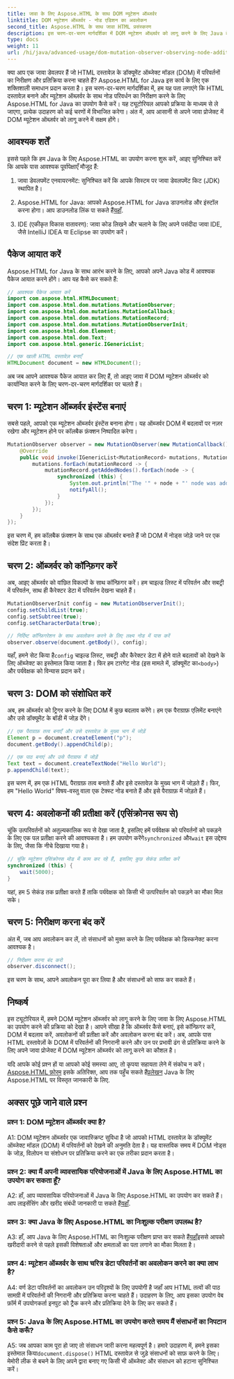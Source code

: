 ```yaml
---
title: जावा के लिए Aspose.HTML के साथ DOM म्यूटेशन ऑब्जर्वर
linktitle: DOM म्यूटेशन ऑब्जर्वर - नोड एडिशन का अवलोकन
second_title: Aspose.HTML के साथ जावा HTML प्रसंस्करण
description: इस चरण-दर-चरण मार्गदर्शिका में DOM म्यूटेशन ऑब्ज़र्वर को लागू करने के लिए Java के लिए Aspose.HTML का उपयोग करना सीखें। DOM परिवर्तनों पर प्रभावी ढंग से नज़र रखें और प्रतिक्रिया दें।
type: docs
weight: 11
url: /hi/java/advanced-usage/dom-mutation-observer-observing-node-additions/
---
```


क्या आप एक जावा डेवलपर हैं जो HTML दस्तावेज़ के डॉक्यूमेंट ऑब्जेक्ट मॉडल (DOM) में परिवर्तनों का निरीक्षण और प्रतिक्रिया करना चाहते हैं? Aspose.HTML for Java इस कार्य के लिए एक शक्तिशाली समाधान प्रदान करता है। इस चरण-दर-चरण मार्गदर्शिका में, हम यह पता लगाएंगे कि HTML दस्तावेज़ बनाने और म्यूटेशन ऑब्ज़र्वर के साथ नोड परिवर्धन का निरीक्षण करने के लिए Aspose.HTML for Java का उपयोग कैसे करें। यह ट्यूटोरियल आपको प्रक्रिया के माध्यम से ले जाएगा, प्रत्येक उदाहरण को कई चरणों में विभाजित करेगा। अंत में, आप आसानी से अपने जावा प्रोजेक्ट में DOM म्यूटेशन ऑब्ज़र्वर को लागू करने में सक्षम होंगे।

## आवश्यक शर्तें

इससे पहले कि हम Java के लिए Aspose.HTML का उपयोग करना शुरू करें, आइए सुनिश्चित करें कि आपके पास आवश्यक पूर्वापेक्षाएँ मौजूद हैं:

1. जावा डेवलपमेंट एनवायरनमेंट: सुनिश्चित करें कि आपके सिस्टम पर जावा डेवलपमेंट किट (JDK) स्थापित है।

2.  Aspose.HTML for Java: आपको Aspose.HTML for Java डाउनलोड और इंस्टॉल करना होगा। आप डाउनलोड लिंक पा सकते हैं[यहाँ](https://releases.aspose.com/html/java/).

3. IDE (एकीकृत विकास वातावरण): जावा कोड लिखने और चलाने के लिए अपने पसंदीदा जावा IDE, जैसे IntelliJ IDEA या Eclipse का उपयोग करें।

## पैकेज आयात करें

Aspose.HTML for Java के साथ आरंभ करने के लिए, आपको अपने Java कोड में आवश्यक पैकेज आयात करने होंगे। आप यह कैसे कर सकते हैं:

```java
// आवश्यक पैकेज आयात करें
import com.aspose.html.HTMLDocument;
import com.aspose.html.dom.mutations.MutationObserver;
import com.aspose.html.dom.mutations.MutationCallback;
import com.aspose.html.dom.mutations.MutationRecord;
import com.aspose.html.dom.mutations.MutationObserverInit;
import com.aspose.html.dom.Element;
import com.aspose.html.dom.Text;
import com.aspose.html.generic.IGenericList;

// एक खाली HTML दस्तावेज़ बनाएँ
HTMLDocument document = new HTMLDocument();
```

अब जब आपने आवश्यक पैकेज आयात कर लिए हैं, तो आइए जावा में DOM म्यूटेशन ऑब्जर्वर को कार्यान्वित करने के लिए चरण-दर-चरण मार्गदर्शिका पर चलते हैं।

## चरण 1: म्यूटेशन ऑब्जर्वर इंस्टेंस बनाएं

सबसे पहले, आपको एक म्यूटेशन ऑब्जर्वर इंस्टेंस बनाना होगा। यह ऑब्जर्वर DOM में बदलावों पर नज़र रखेगा और म्यूटेशन होने पर कॉलबैक फ़ंक्शन निष्पादित करेगा।

```java
MutationObserver observer = new MutationObserver(new MutationCallback() {
    @Override
    public void invoke(IGenericList<MutationRecord> mutations, MutationObserver mutationObserver) {
        mutations.forEach(mutationRecord -> {
            mutationRecord.getAddedNodes().forEach(node -> {
                synchronized (this) {
                    System.out.println("The '" + node + "' node was added to the document.");
                    notifyAll();
                }
            });
        });
    }
});
```

इस चरण में, हम कॉलबैक फ़ंक्शन के साथ एक ऑब्ज़र्वर बनाते हैं जो DOM में नोड्स जोड़े जाने पर एक संदेश प्रिंट करता है।

## चरण 2: ऑब्जर्वर को कॉन्फ़िगर करें

अब, आइए ऑब्जर्वर को वांछित विकल्पों के साथ कॉन्फ़िगर करें। हम चाइल्ड लिस्ट में परिवर्तन और सबट्री में परिवर्तन, साथ ही कैरेक्टर डेटा में परिवर्तन देखना चाहते हैं।

```java
MutationObserverInit config = new MutationObserverInit();
config.setChildList(true);
config.setSubtree(true);
config.setCharacterData(true);

// निर्दिष्ट कॉन्फ़िगरेशन के साथ अवलोकन करने के लिए लक्ष्य नोड में पास करें
observer.observe(document.getBody(), config);
```

 यहाँ, हमने सेट किया है`config` चाइल्ड लिस्ट, सबट्री और कैरेक्टर डेटा में होने वाले बदलावों को देखने के लिए ऑब्जेक्ट का इस्तेमाल किया जाता है। फिर हम टारगेट नोड (इस मामले में, डॉक्यूमेंट का`<body>`) और पर्यवेक्षक को विन्यास प्रदान करें।

## चरण 3: DOM को संशोधित करें

अब, हम ऑब्जर्वर को ट्रिगर करने के लिए DOM में कुछ बदलाव करेंगे। हम एक पैराग्राफ़ एलिमेंट बनाएंगे और उसे डॉक्यूमेंट के बॉडी में जोड़ देंगे।

```java
// एक पैराग्राफ़ तत्व बनाएँ और उसे दस्तावेज़ के मुख्य भाग में जोड़ें
Element p = document.createElement("p");
document.getBody().appendChild(p);

// एक पाठ बनाएं और उसे पैराग्राफ में जोड़ें
Text text = document.createTextNode("Hello World");
p.appendChild(text);
```

इस चरण में, हम एक HTML पैराग्राफ़ तत्व बनाते हैं और इसे दस्तावेज़ के मुख्य भाग में जोड़ते हैं। फिर, हम "Hello World" विषय-वस्तु वाला एक टेक्स्ट नोड बनाते हैं और इसे पैराग्राफ़ में जोड़ते हैं।

## चरण 4: अवलोकनों की प्रतीक्षा करें (एसिंक्रोनस रूप से)

चूंकि उत्परिवर्तनों को अतुल्यकालिक रूप से देखा जाता है, इसलिए हमें पर्यवेक्षक को परिवर्तनों को पकड़ने के लिए एक पल प्रतीक्षा करने की आवश्यकता है। हम उपयोग करेंगे`synchronized` और`wait` इस उद्देश्य के लिए, जैसा कि नीचे दिखाया गया है।

```java
// चूंकि म्यूटेशन एसिंक्रोनस मोड में काम कर रहे हैं, इसलिए कुछ सेकंड प्रतीक्षा करें
synchronized (this) {
    wait(5000);
}
```

यहां, हम 5 सेकंड तक प्रतीक्षा करते हैं ताकि पर्यवेक्षक को किसी भी उत्परिवर्तन को पकड़ने का मौका मिल सके।

## चरण 5: निरीक्षण करना बंद करें

अंत में, जब आप अवलोकन कर लें, तो संसाधनों को मुक्त करने के लिए पर्यवेक्षक को डिस्कनेक्ट करना आवश्यक है।

```java
// निरीक्षण करना बंद करो
observer.disconnect();
```

इस चरण के साथ, आपने अवलोकन पूरा कर लिया है और संसाधनों को साफ कर सकते हैं।

## निष्कर्ष

इस ट्यूटोरियल में, हमने DOM म्यूटेशन ऑब्जर्वर को लागू करने के लिए जावा के लिए Aspose.HTML का उपयोग करने की प्रक्रिया को देखा है। आपने सीखा है कि ऑब्जर्वर कैसे बनाएं, इसे कॉन्फ़िगर करें, DOM में बदलाव करें, अवलोकनों की प्रतीक्षा करें और अवलोकन करना बंद करें। अब, आपके पास HTML दस्तावेज़ों के DOM में परिवर्तनों की निगरानी करने और उन पर प्रभावी ढंग से प्रतिक्रिया करने के लिए अपने जावा प्रोजेक्ट में DOM म्यूटेशन ऑब्जर्वर को लागू करने का कौशल है।

यदि आपके कोई प्रश्न हों या आपको कोई समस्या आए, तो कृपया सहायता लेने में संकोच न करें।[Aspose.HTML फ़ोरम](https://forum.aspose.com/) इसके अतिरिक्त, आप तक पहुँच सकते हैं[प्रलेखन](https://reference.aspose.com/html/java/) Java के लिए Aspose.HTML पर विस्तृत जानकारी के लिए.

## अक्सर पूछे जाने वाले प्रश्न

### प्रश्न 1: DOM म्यूटेशन ऑब्जर्वर क्या है?

A1: DOM म्यूटेशन ऑब्जर्वर एक जावास्क्रिप्ट सुविधा है जो आपको HTML दस्तावेज़ के डॉक्यूमेंट ऑब्जेक्ट मॉडल (DOM) में परिवर्तनों को देखने की अनुमति देता है। यह वास्तविक समय में DOM नोड्स के जोड़, विलोपन या संशोधन पर प्रतिक्रिया करने का एक तरीका प्रदान करता है।

### प्रश्न 2: क्या मैं अपनी व्यावसायिक परियोजनाओं में Java के लिए Aspose.HTML का उपयोग कर सकता हूँ?

 A2: हाँ, आप व्यावसायिक परियोजनाओं में Java के लिए Aspose.HTML का उपयोग कर सकते हैं। आप लाइसेंसिंग और खरीद संबंधी जानकारी पा सकते हैं[यहाँ](https://purchase.aspose.com/buy).

### प्रश्न 3: क्या Java के लिए Aspose.HTML का निःशुल्क परीक्षण उपलब्ध है?

 A3: हाँ, आप Java के लिए Aspose.HTML का निःशुल्क परीक्षण प्राप्त कर सकते हैं[यहाँ](https://releases.aspose.com/)इससे आपको खरीदारी करने से पहले इसकी विशेषताओं और क्षमताओं का पता लगाने का मौका मिलता है।

### प्रश्न 4: म्यूटेशन ऑब्जर्वर के साथ चरित्र डेटा परिवर्तनों का अवलोकन करने का क्या लाभ है?

A4: वर्ण डेटा परिवर्तनों का अवलोकन उन परिदृश्यों के लिए उपयोगी है जहाँ आप HTML तत्वों की पाठ सामग्री में परिवर्तनों की निगरानी और प्रतिक्रिया करना चाहते हैं। उदाहरण के लिए, आप इसका उपयोग वेब फ़ॉर्म में उपयोगकर्ता इनपुट को ट्रैक करने और प्रतिक्रिया देने के लिए कर सकते हैं।

### प्रश्न 5: Java के लिए Aspose.HTML का उपयोग करते समय मैं संसाधनों का निपटान कैसे करूँ?

 A5: जब आपका काम पूरा हो जाए तो संसाधन जारी करना महत्वपूर्ण है। हमारे उदाहरण में, हमने इसका इस्तेमाल किया`document.dispose()` HTML दस्तावेज़ से जुड़े संसाधनों को साफ़ करने के लिए। मेमोरी लीक से बचने के लिए अपने द्वारा बनाए गए किसी भी ऑब्जेक्ट और संसाधन को हटाना सुनिश्चित करें।